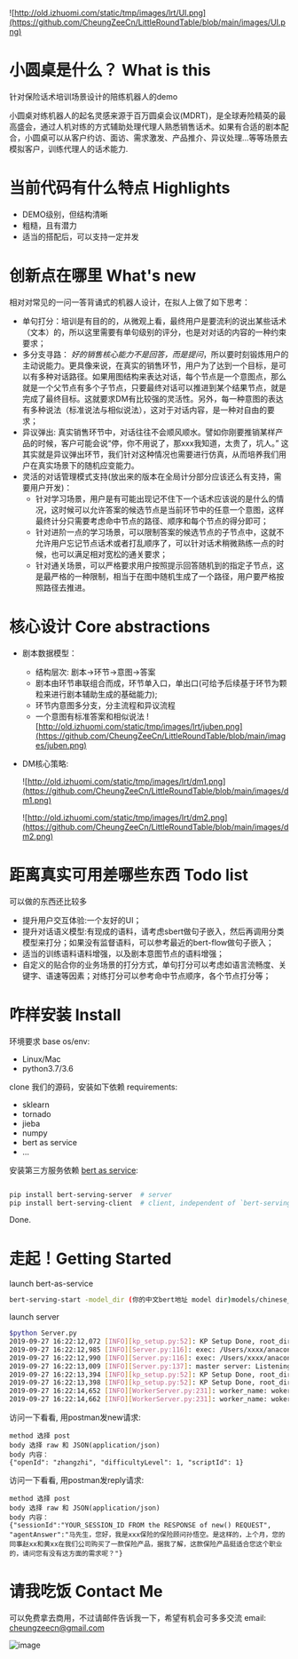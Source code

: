  
 ![http://old.izhuomi.com/static/tmp/images/lrt/UI.png](https://github.com/CheungZeeCn/LittleRoundTable/blob/main/images/UI.png)
 

# 小圆桌是什么？ What is this
针对保险话术培训场景设计的陪练机器人的demo

小圆桌对练机器人的起名灵感来源于百万圆桌会议(MDRT)，是全球寿险精英的最高盛会，通过人机对练的方式辅助处理代理人熟悉销售话术。如果有合适的剧本配合，小圆桌可以从客户约访、面访、需求激发、产品推介、异议处理...等等场景去模拟客户，训练代理人的话术能力.

# 当前代码有什么特点 Highlights
 * DEMO级别，但结构清晰
 * 粗糙，且有潜力
 * 适当的搭配后，可以支持一定并发
 
# 创新点在哪里 What's new
相对对常见的一问一答背诵式的机器人设计，在拟人上做了如下思考：
 * 单句打分：培训是有目的的，从微观上看，最终用户是要流利的说出某些话术（文本）的，所以这里需要有单句级别的评分，也是对对话的内容的一种约束要求； 
 * 多分支寻路： *好的销售核心能力不是回答，而是提问*，所以要时刻锻炼用户的主动说能力。更具像来说，在真实的销售环节，用户为了达到一个目标，是可以有多种对话路径。如果用图结构来表达对话，每个节点是一个意图点，那么就是一个父节点有多个子节点，只要最终对话可以推进到某个结果节点，就是完成了最终目标。这就要求DM有比较强的灵活性。另外，每一种意图的表达有多种说法（标准说法与相似说法），这对于对话内容，是一种对自由的要求；
 * 异议弹出: 真实销售环节中，对话往往不会顺风顺水。譬如你刚要推销某样产品的时候，客户可能会说“停，你不用说了，那xxx我知道，太贵了，坑人。” 这其实就是异议弹出环节，我们针对这种情况也需要进行仿真，从而培养我们用户在真实场景下的随机应变能力。
 * 灵活的对话管理模式支持(放出来的版本在全局计分部分应该还么有支持，需要用户开发)：
    * 针对学习场景，用户是有可能出现记不住下一个话术应该说的是什么的情况，这时候可以允许答案的候选节点是当前环节中的任意一个意图，这样最终计分只需要考虑命中节点的路径、顺序和每个节点的得分即可；
    * 针对进阶一点的学习场景，可以限制答案的候选节点的子节点中，这就不允许用户忘记节点话术或者打乱顺序了，可以针对话术稍微熟练一点的时候，也可以满足相对宽松的通关要求；
    * 针对通关场景，可以严格要求用户按照提示回答随机到的指定子节点，这是最严格的一种限制，相当于在图中随机生成了一个路径，用户要严格按照路径去推进。
  
# 核心设计  Core abstractions
 * 剧本数据模型：
   * 结构层次: 剧本->环节->意图->答案
   * 剧本由环节串联组合而成，环节单入口，单出口(可给予后续基于环节为颗粒来进行剧本辅助生成的基础能力);
   * 环节内意图多分支，分主流程和异议流程
   * 一个意图有标准答案和相似说法
    ![http://old.izhuomi.com/static/tmp/images/lrt/juben.png](https://github.com/CheungZeeCn/LittleRoundTable/blob/main/images/juben.png)
  
 * DM核心策略:

   ![http://old.izhuomi.com/static/tmp/images/lrt/dm1.png](https://github.com/CheungZeeCn/LittleRoundTable/blob/main/images/dm1.png)
   
   ![http://old.izhuomi.com/static/tmp/images/lrt/dm2.png](https://github.com/CheungZeeCn/LittleRoundTable/blob/main/images/dm2.png)
 
# 距离真实可用差哪些东西 Todo list
 可以做的东西还比较多
  * 提升用户交互体验:一个友好的UI；
  * 提升对话语义模型:有现成的语料，请考虑sbert做句子嵌入，然后再调用分类模型来打分；如果没有监督语料，可以参考最近的bert-flow做句子嵌入；
  * 适当的训练语料语料增强，以及剧本意图节点的语料增强；
  * 自定义的贴合你的业务场景的打分方式，单句打分可以考虑如语言流畅度、关键字、语速等因素；对练打分可以参考命中节点顺序，各个节点打分等；

# 咋样安装 Install
环境要求 base os/env:
 * Linux/Mac
 * python3.7/3.6

clone 我们的源码，安装如下依赖  requirements:
 * sklearn
 * tornado
 * jieba
 * numpy
 * bert as service 
 * ... 


安装第三方服务依赖 [bert as service](https://github.com/hanxiao/bert-as-service/blob/master/README.md]):
```bash

pip install bert-serving-server  # server
pip install bert-serving-client  # client, independent of `bert-serving-server`

```

Done.


# 走起！Getting Started

launch bert-as-service
``` bash
bert-serving-start -model_dir (你的中文bert地址 model dir)models/chinese_L-12_H-768_A-12/ -num_worker=1 # num_worker 
```

launch server
```bash
$python Server.py
2019-09-27 16:22:12,072 [INFO][kp_setup.py:52]: KP Setup Done, root_dir:[/Users/xxxx/opdir/PycharmProjects/LittleRoundTable]
2019-09-27 16:22:12,985 [INFO][Server.py:116]: exec: /Users/xxxx/anaconda3/bin/python /Users/xxxx/opdir/PycharmProjects/LittleRoundTable/src/WorkerServer.py --port=10811 --worker_name=woker_10811
2019-09-27 16:22:12,990 [INFO][Server.py:116]: exec: /Users/xxxx/anaconda3/bin/python /Users/xxxx/opdir/PycharmProjects/LittleRoundTable/src/WorkerServer.py --port=10812 --worker_name=woker_10812
2019-09-27 16:22:13,009 [INFO][Server.py:137]: master server: Listening port: 10810, worker num: 2
2019-09-27 16:22:13,394 [INFO][kp_setup.py:52]: KP Setup Done, root_dir:[/Users/xxxx/opdir/PycharmProjects/LittleRoundTable]
2019-09-27 16:22:13,398 [INFO][kp_setup.py:52]: KP Setup Done, root_dir:[/Users/xxxx/opdir/PycharmProjects/LittleRoundTable]
2019-09-27 16:22:14,652 [INFO][WorkerServer.py:231]: worker_name: woker_10811 Listening port: 10811
2019-09-27 16:22:14,662 [INFO][WorkerServer.py:231]: worker_name: woker_10812 Listening port: 10812
```

访问一下看看, 用postman发new请求:
```
method 选择 post
body 选择 raw 和 JSON(application/json)
body 内容：
{"openId": "zhangzhi", "difficultyLevel": 1, "scriptId": 1}
```
访问一下看看, 用postman发reply请求:
```
method 选择 post
body 选择 raw 和 JSON(application/json)
body 内容：
{"sessionId":"YOUR_SESSION_ID FROM the RESPONSE of new() REQUEST", "agentAnswer":"马先生，您好，我是xxx保险的保险顾问孙悟空。是这样的，上个月，您的同事赵xx和黄xx在我们公司购买了一款保险产品，据我了解，这款保险产品挺适合您这个职业的，请问您有没有这方面的需求呢？"}
```

# 请我吃饭 Contact Me
可以免费拿去商用，不过请邮件告诉我一下，希望有机会可多多交流
email: cheungzeecn@gmail.com

![image](https://github.com/CheungZeeCn/LittleRoundTable/blob/main/images/shoukuan.jpg?raw=true)

